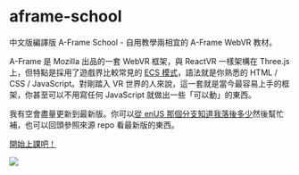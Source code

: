 # aframe-school

中文版編譯版 A-Frame School - 自用教學兩相宜的 A-Frame WebVR 教材。

A-Frame 是 Mozilla 出品的一套 WebVR 框架，與 ReactVR 一樣架構在 Three.js 上，但特點是採用了遊戲界比較常見的 [ECS 模式](https://words.bobchao.net/a-frame-%E7%9A%84-entity-component-system-%E6%A6%82%E5%BF%B5-215cd52cb49c)，語法就是你熟悉的 HTML / CSS / JavaScript。對剛踏入 VR 世界的人來說，這一套就是當今最容易上手的框架，你甚至可以不用寫任何 JavaScript 就做出一些「可以動」的東西。

我有空會盡量更新到最新版。你可以[從 enUS 那個分支知道我落後多少](https://github.com/bobchao/aframe-school-zhTW/compare/enUS...aframevr:master)然後幫忙補，也可以回頭參照來源 repo 看最新版的東西。

[開始上課吧！](https://bobchao.github.io/aframe-school-zhTW/index.html)

![](https://cloud.githubusercontent.com/assets/674727/24431825/1a2c83de-13d3-11e7-9739-dd5004891684.png)
